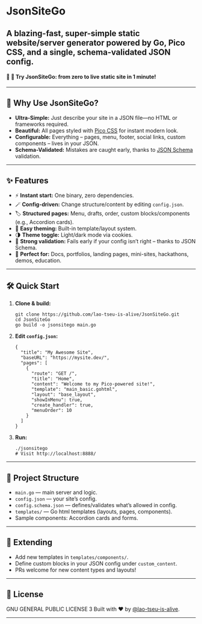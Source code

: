 # JsonSiteGo

A blazing-fast, super-simple static website/server generator 
powered by Go, Pico CSS, and a single, schema-validated JSON config.
---

#### 📣 🚀 Try **JsonSiteGo**: from zero to live static site in 1 minute!

---

## 🚀 Why Use JsonSiteGo?

- **Ultra-Simple:** Just describe your site in a JSON file—no HTML or frameworks required.
- **Beautiful:** All pages styled with [Pico CSS](https://picocss.com/) for instant modern look.
- **Configurable:** Everything – pages, menu, footer, social links, custom components – lives in your JSON.
- **Schema-Validated:** Mistakes are caught early, thanks to [JSON Schema](https://json-schema.org/) validation.

---

## ✨ Features

- ⚡ **Instant start:** One binary, zero dependencies.
- 🪄 **Config-driven:** Change structure/content by editing `config.json`.
- 🏷️ **Structured pages:** Menu, drafts, order, custom blocks/components (e.g., Accordion cards).
- 🧩 **Easy theming:** Built-in template/layout system.
- 🌗 **Theme toggle:** Light/dark mode via cookies.
- 🧪 **Strong validation:** Fails early if your config isn’t right – thanks to JSON Schema.
- 🚀 **Perfect for:** Docs, portfolios, landing pages, mini-sites, hackathons, demos, education.

---

## 🛠️ Quick Start

1. **Clone & build:**

    ```
    git clone https://github.com/lao-tseu-is-alive/JsonSiteGo.git
    cd JsonSiteGo
    go build -o jsonsitego main.go
    ```

2. **Edit `config.json`:**

    ```
    {
      "title": "My Awesome Site",
      "baseURL": "https://mysite.dev/",
      "pages": [
        {
          "route": "GET /",
          "title": "Home",
          "content": "Welcome to my Pico-powered site!",
          "template": "main_basic.gohtml",
          "layout": "base_layout",
          "showInMenu": true,
          "create_handler": true,
          "menuOrder": 10
        }
      ]
    }
    ```

3. **Run:**

    ```
    ./jsonsitego
    # Visit http://localhost:8888/
    ```

---

## 📁 Project Structure

- `main.go` — main server and logic.
- `config.json` — your site’s config.
- `config.schema.json` — defines/validates what’s allowed in config.
- `templates/` — Go html templates (layouts, pages, components).
- Sample components: Accordion cards and forms.

---

## 📝 Extending

- Add new templates in `templates/components/`.
- Define custom blocks in your JSON config under `custom_content`.
- PRs welcome for new content types and layouts!

---

## 🔐 License

GNU GENERAL PUBLIC LICENSE 3
Built with ❤️ by [@lao-tseu-is-alive](https://github.com/lao-tseu-is-alive).

---
